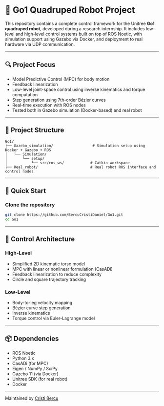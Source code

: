 # 🐾 Go1 Quadruped Robot Project

This repository contains a complete control framework for the Unitree **Go1 quadruped robot**, developed during a research internship. It includes low-level and high-level control systems built on top of ROS Noetic, with simulation support using Gazebo via Docker, and deployment to real hardware via UDP communication.

---

## 🔍 Project Focus

-  Model Predictive Control (MPC) for body motion
-  Feedback linearization
-  Low-level joint-space control using inverse kinematics and torque computation
-  Step generation using 7th-order Bézier curves
-  Real-time execution with ROS nodes
-  Tested both in Gazebo simulation (Docker-based) and real robot

---

## 🧱 Project Structure

```
Go1/
├── Gazebo_simulation/                  # Simulation setup using Docker + Gazebo + ROS
│   └── Simulation/
│       └── setup/
│           └── src/ros_ws/            # Catkin workspace
├── Real_robot/                        # Real robot ROS interface and control nodes
```

---

## 🚀 Quick Start

### Clone the repository

```bash
git clone https://github.com/BercuCristiDaniel/Go1.git
cd Go1
```


---

## 🧠 Control Architecture

### High-Level

- Simplified 2D kinematic torso model
- MPC with linear or nonlinear formulation (CasADi)
- Feedback linearization to reduce complexity
- Circle and square trajectory tracking

### Low-Level

- Body-to-leg velocity mapping
- Bézier curve step generation
- Inverse kinematics
- Torque control via Euler-Lagrange model

---

## 📦 Dependencies

- ROS Noetic
- Python 3.x
- CasADi (for MPC)
- Eigen / NumPy / SciPy
- Gazebo 11 (via Docker)
- Unitree SDK (for real robot)
- Docker


---

Maintained by [Cristi Bercu](https://github.com/BercuCristiDaniel)
